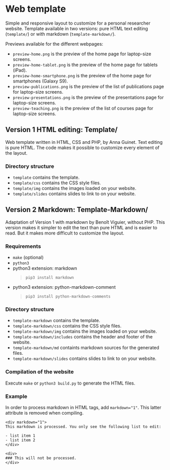 # Web template

Simple and responsive layout to customize for a personal researcher website.
Template available in two versions: pure HTML text editing (`template/`) or with markdown (`template-markdown/`).

Previews available for the different webpages:
- `preview-home.png` is the preview of the home page for laptop-size screens. 
- `preview-home-tablet.png` is the preview of the home page for tablets (iPad). 
- `preview-home-smartphone.png` is the preview of the home page for smartphones (Galaxy S9). 
- `preview-publications.png` is the preview of the list of publications page for laptop-size screens. 
- `preview-presentations.png` is the preview of the presentations page for laptop-size screens. 
- `preview-teaching.png` is the preview of the list of courses page for laptop-size screens. 

## Version 1 HTML editing: Template/ 

Web template written in HTML, CSS and PHP, by Anna Guinet.
Text editing is pure HTML. The code makes it possible to customize every element of the layout.

### Directory structure

- `template` contains the template.
- `template/css` contains the CSS style files.
- `template/img` contains the images loaded on your website.
- `template/slides` contains slides to link to on your website.


## Version 2 Markdown: Template-Markdown/

Adaptation of Version 1 with markdown by Benoît Viguier, without PHP.
This version makes it simpler to edit the text than pure HTML and is easier to read. 
But it makes more difficult to customize the layout. 

### Requirements

- `make` (optional)
- `python3`
- python3 extension: markdown
  > `pip3 install markdown`
- python3 extension: python-markdown-comment
  > `pip3 install python-markdown-comments`


### Directory structure

- `template-markdown` contains the template.
- `template-markdown/css` contains the CSS style files.
- `template-markdown/img` contains the images loaded on your website.
- `template-markdown/includes` contains the header and footer of the website.
- `template-markdown/md` containts markdown sources for the generated files.
- `template-markdown/slides` contains slides to link to on your website.

### Compilation of the website

Execute `make` or `python3 build.py` to generate the HTML files.

### Example

In order to process markdown in HTML tags, add `markdown="1"`. This latter attribute is removed when compiling.

```
<div markdown="1">
This markdown is processed. You only see the following list to edit:

- list item 1
- list item 2
</div>

<div>
### This will not be processed.
</div>
```
